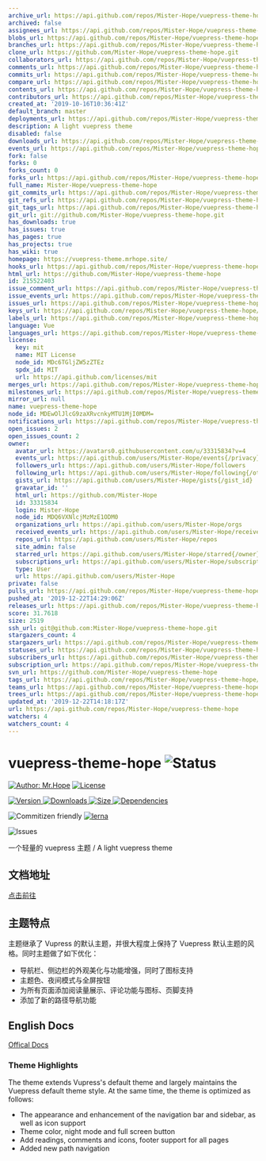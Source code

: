 ```yaml
---
archive_url: https://api.github.com/repos/Mister-Hope/vuepress-theme-hope/{archive_format}{/ref}
archived: false
assignees_url: https://api.github.com/repos/Mister-Hope/vuepress-theme-hope/assignees{/user}
blobs_url: https://api.github.com/repos/Mister-Hope/vuepress-theme-hope/git/blobs{/sha}
branches_url: https://api.github.com/repos/Mister-Hope/vuepress-theme-hope/branches{/branch}
clone_url: https://github.com/Mister-Hope/vuepress-theme-hope.git
collaborators_url: https://api.github.com/repos/Mister-Hope/vuepress-theme-hope/collaborators{/collaborator}
comments_url: https://api.github.com/repos/Mister-Hope/vuepress-theme-hope/comments{/number}
commits_url: https://api.github.com/repos/Mister-Hope/vuepress-theme-hope/commits{/sha}
compare_url: https://api.github.com/repos/Mister-Hope/vuepress-theme-hope/compare/{base}...{head}
contents_url: https://api.github.com/repos/Mister-Hope/vuepress-theme-hope/contents/{+path}
contributors_url: https://api.github.com/repos/Mister-Hope/vuepress-theme-hope/contributors
created_at: '2019-10-16T10:36:41Z'
default_branch: master
deployments_url: https://api.github.com/repos/Mister-Hope/vuepress-theme-hope/deployments
description: A light vuepress theme
disabled: false
downloads_url: https://api.github.com/repos/Mister-Hope/vuepress-theme-hope/downloads
events_url: https://api.github.com/repos/Mister-Hope/vuepress-theme-hope/events
fork: false
forks: 0
forks_count: 0
forks_url: https://api.github.com/repos/Mister-Hope/vuepress-theme-hope/forks
full_name: Mister-Hope/vuepress-theme-hope
git_commits_url: https://api.github.com/repos/Mister-Hope/vuepress-theme-hope/git/commits{/sha}
git_refs_url: https://api.github.com/repos/Mister-Hope/vuepress-theme-hope/git/refs{/sha}
git_tags_url: https://api.github.com/repos/Mister-Hope/vuepress-theme-hope/git/tags{/sha}
git_url: git://github.com/Mister-Hope/vuepress-theme-hope.git
has_downloads: true
has_issues: true
has_pages: true
has_projects: true
has_wiki: true
homepage: https://vuepress-theme.mrhope.site/
hooks_url: https://api.github.com/repos/Mister-Hope/vuepress-theme-hope/hooks
html_url: https://github.com/Mister-Hope/vuepress-theme-hope
id: 215522403
issue_comment_url: https://api.github.com/repos/Mister-Hope/vuepress-theme-hope/issues/comments{/number}
issue_events_url: https://api.github.com/repos/Mister-Hope/vuepress-theme-hope/issues/events{/number}
issues_url: https://api.github.com/repos/Mister-Hope/vuepress-theme-hope/issues{/number}
keys_url: https://api.github.com/repos/Mister-Hope/vuepress-theme-hope/keys{/key_id}
labels_url: https://api.github.com/repos/Mister-Hope/vuepress-theme-hope/labels{/name}
language: Vue
languages_url: https://api.github.com/repos/Mister-Hope/vuepress-theme-hope/languages
license:
  key: mit
  name: MIT License
  node_id: MDc6TGljZW5zZTEz
  spdx_id: MIT
  url: https://api.github.com/licenses/mit
merges_url: https://api.github.com/repos/Mister-Hope/vuepress-theme-hope/merges
milestones_url: https://api.github.com/repos/Mister-Hope/vuepress-theme-hope/milestones{/number}
mirror_url: null
name: vuepress-theme-hope
node_id: MDEwOlJlcG9zaXRvcnkyMTU1MjI0MDM=
notifications_url: https://api.github.com/repos/Mister-Hope/vuepress-theme-hope/notifications{?since,all,participating}
open_issues: 2
open_issues_count: 2
owner:
  avatar_url: https://avatars0.githubusercontent.com/u/33315834?v=4
  events_url: https://api.github.com/users/Mister-Hope/events{/privacy}
  followers_url: https://api.github.com/users/Mister-Hope/followers
  following_url: https://api.github.com/users/Mister-Hope/following{/other_user}
  gists_url: https://api.github.com/users/Mister-Hope/gists{/gist_id}
  gravatar_id: ''
  html_url: https://github.com/Mister-Hope
  id: 33315834
  login: Mister-Hope
  node_id: MDQ6VXNlcjMzMzE1ODM0
  organizations_url: https://api.github.com/users/Mister-Hope/orgs
  received_events_url: https://api.github.com/users/Mister-Hope/received_events
  repos_url: https://api.github.com/users/Mister-Hope/repos
  site_admin: false
  starred_url: https://api.github.com/users/Mister-Hope/starred{/owner}{/repo}
  subscriptions_url: https://api.github.com/users/Mister-Hope/subscriptions
  type: User
  url: https://api.github.com/users/Mister-Hope
private: false
pulls_url: https://api.github.com/repos/Mister-Hope/vuepress-theme-hope/pulls{/number}
pushed_at: '2019-12-22T14:29:06Z'
releases_url: https://api.github.com/repos/Mister-Hope/vuepress-theme-hope/releases{/id}
score: 31.7618
size: 2519
ssh_url: git@github.com:Mister-Hope/vuepress-theme-hope.git
stargazers_count: 4
stargazers_url: https://api.github.com/repos/Mister-Hope/vuepress-theme-hope/stargazers
statuses_url: https://api.github.com/repos/Mister-Hope/vuepress-theme-hope/statuses/{sha}
subscribers_url: https://api.github.com/repos/Mister-Hope/vuepress-theme-hope/subscribers
subscription_url: https://api.github.com/repos/Mister-Hope/vuepress-theme-hope/subscription
svn_url: https://github.com/Mister-Hope/vuepress-theme-hope
tags_url: https://api.github.com/repos/Mister-Hope/vuepress-theme-hope/tags
teams_url: https://api.github.com/repos/Mister-Hope/vuepress-theme-hope/teams
trees_url: https://api.github.com/repos/Mister-Hope/vuepress-theme-hope/git/trees{/sha}
updated_at: '2019-12-22T14:18:17Z'
url: https://api.github.com/repos/Mister-Hope/vuepress-theme-hope
watchers: 4
watchers_count: 4
---
```

# vuepress-theme-hope ![Status](https://img.shields.io/badge/Status-W.I.P-red)

[![Author: Mr.Hope](https://img.shields.io/badge/作者-Mr.Hope-blue.svg?style=for-the-badge)](https://mrhope.site)
[![License](https://img.shields.io/npm/l/vuepress-theme-hope.svg?style=for-the-badge)](https://github.com/Mister-Hope/vuepress-theme-hope/blob/master/LICENSE)

[![Version](https://img.shields.io/npm/v/vuepress-theme-hope.svg?style=flat-square&logo=npm) ![Downloads](https://img.shields.io/npm/dm/vuepress-theme-hope.svg?style=flat-square&logo=npm) ![Size](https://img.shields.io/bundlephobia/min/vuepress-theme-hope?style=flat-square&logo=npm) ![Dependencies](https://img.shields.io/librariesio/release/npm/vuepress-theme-hope?style=flat-square)](https://www.npmjs.com/package/vuepress-theme-hope)

![Commitizen friendly](https://img.shields.io/badge/commitizen-friendly-brightgreen.svg)
[![lerna](https://img.shields.io/badge/maintained%20with-lerna-cc00ff.svg)](https://lerna.js.org/)

![Issues](https://img.shields.io/github/issues-raw/mister-hope/vuepress-theme-hope?style=flat-square&logo=github)

一个轻量的 vuepress 主题 / A light vuepress theme

## 文档地址

[点击前往](https://vuepress-theme.mrhope.site/)

## 主题特点

主题继承了 Vupress 的默认主题，并很大程度上保持了 Vuepress 默认主题的风格。同时主题做了如下优化：

- 导航栏、侧边栏的外观美化与功能增强，同时了图标支持
- 主题色、夜间模式与全屏按钮
- 为所有页面添加阅读量展示、评论功能与图标、页脚支持
- 添加了新的路径导航功能

## English Docs

[Offical Docs](https://vuepress-theme.mrhope.site/en/)

### Theme Highlights

The theme extends Vupress's default theme and largely maintains the Vuepress default theme style. At the same time, the theme is optimized as follows:

- The appearance and enhancement of the navigation bar and sidebar, as well as icon support
- Theme color, night mode and full screen button
- Add readings, comments and icons, footer support for all pages
- Added new path navigation

